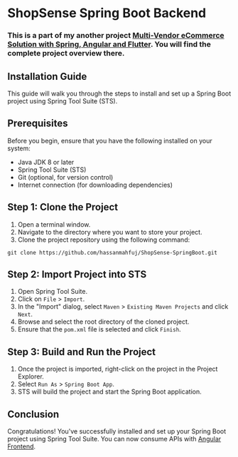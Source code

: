 # ShopSense Spring Boot Backend

### This is a part of my another project [Multi-Vendor eCommerce Solution with Spring, Angular and Flutter](https://github.com/hassanmahfuj/Multi-Vendor-eCommerce-Solution-with-Spring-Angular-Flutter). You will find the complete project overview there.

## Installation Guide

This guide will walk you through the steps to install and set up a Spring Boot project using Spring Tool Suite (STS).

## Prerequisites

Before you begin, ensure that you have the following installed on your system:

* Java JDK 8 or later
* Spring Tool Suite (STS)
* Git (optional, for version control)
* Internet connection (for downloading dependencies)

## Step 1: Clone the Project

1. Open a terminal window.
2. Navigate to the directory where you want to store your project.
3. Clone the project repository using the following command:

```
git clone https://github.com/hassanmahfuj/ShopSense-SpringBoot.git
```

## Step 2: Import Project into STS

1. Open Spring Tool Suite.
2. Click on `File` > `Import`.
3. In the "Import" dialog, select `Maven` > `Existing Maven Projects` and click `Next`.
4. Browse and select the root directory of the cloned project.
5. Ensure that the `pom.xml` file is selected and click `Finish`.

## Step 3: Build and Run the Project

1. Once the project is imported, right-click on the project in the Project Explorer.
2. Select `Run As` > `Spring Boot App`.
3. STS will build the project and start the Spring Boot application.

## Conclusion

Congratulations! You've successfully installed and set up your Spring Boot project using Spring Tool Suite. You can now consume APIs with [Angular Frontend](https://github.com/hassanmahfuj/ShopSense-Angular).
   
